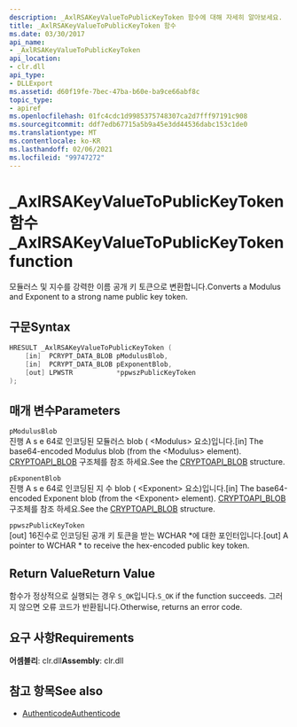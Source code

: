 ```yaml
---
description: _AxlRSAKeyValueToPublicKeyToken 함수에 대해 자세히 알아보세요.
title: _AxlRSAKeyValueToPublicKeyToken 함수
ms.date: 03/30/2017
api_name:
- _AxlRSAKeyValueToPublicKeyToken
api_location:
- clr.dll
api_type:
- DLLExport
ms.assetid: d60f19fe-7bec-47ba-b60e-ba9ce66abf8c
topic_type:
- apiref
ms.openlocfilehash: 01fc4cdc1d9985375748307ca2d7fff97191c908
ms.sourcegitcommit: ddf7edb67715a5b9a45e3dd44536dabc153c1de0
ms.translationtype: MT
ms.contentlocale: ko-KR
ms.lasthandoff: 02/06/2021
ms.locfileid: "99747272"
---
```

# <a name="_axlrsakeyvaluetopublickeytoken-function"></a><span data-ttu-id="8f7ee-103">\_AxlRSAKeyValueToPublicKeyToken 함수</span><span class="sxs-lookup"><span data-stu-id="8f7ee-103">\_AxlRSAKeyValueToPublicKeyToken function</span></span>

<span data-ttu-id="8f7ee-104">모듈러스 및 지수를 강력한 이름 공개 키 토큰으로 변환합니다.</span><span class="sxs-lookup"><span data-stu-id="8f7ee-104">Converts a Modulus and Exponent to a strong name public key token.</span></span>

## <a name="syntax"></a><span data-ttu-id="8f7ee-105">구문</span><span class="sxs-lookup"><span data-stu-id="8f7ee-105">Syntax</span></span>

```cpp
HRESULT _AxlRSAKeyValueToPublicKeyToken (
    [in]  PCRYPT_DATA_BLOB pModulusBlob,
    [in]  PCRYPT_DATA_BLOB pExponentBlob,
    [out] LPWSTR           *ppwszPublicKeyToken
);
```

## <a name="parameters"></a><span data-ttu-id="8f7ee-106">매개 변수</span><span class="sxs-lookup"><span data-stu-id="8f7ee-106">Parameters</span></span>

 `pModulusBlob`\
 <span data-ttu-id="8f7ee-107">진행 A s e 64로 인코딩된 모듈러스 blob ( \<Modulus> 요소)입니다.</span><span class="sxs-lookup"><span data-stu-id="8f7ee-107">[in] The base64-encoded Modulus blob (from the \<Modulus> element).</span></span>  <span data-ttu-id="8f7ee-108">[CRYPTOAPI_BLOB](/windows/win32/api/dpapi/ns-dpapi-crypt_integer_blob) 구조체를 참조 하세요.</span><span class="sxs-lookup"><span data-stu-id="8f7ee-108">See the [CRYPTOAPI_BLOB](/windows/win32/api/dpapi/ns-dpapi-crypt_integer_blob) structure.</span></span>

 `pExponentBlob`\
 <span data-ttu-id="8f7ee-109">진행 A s e 64로 인코딩된 지 수 blob ( \<Exponent> 요소)입니다.</span><span class="sxs-lookup"><span data-stu-id="8f7ee-109">[in] The base64-encoded Exponent blob (from the \<Exponent> element).</span></span> <span data-ttu-id="8f7ee-110">[CRYPTOAPI_BLOB](/windows/win32/api/dpapi/ns-dpapi-crypt_integer_blob) 구조체를 참조 하세요.</span><span class="sxs-lookup"><span data-stu-id="8f7ee-110">See the [CRYPTOAPI_BLOB](/windows/win32/api/dpapi/ns-dpapi-crypt_integer_blob) structure.</span></span>

 `ppwszPublicKeyToken`\
 <span data-ttu-id="8f7ee-111">[out] 16진수로 인코딩된 공개 키 토큰을 받는 WCHAR \*에 대한 포인터입니다.</span><span class="sxs-lookup"><span data-stu-id="8f7ee-111">[out] A pointer to WCHAR \* to receive the hex-encoded public key token.</span></span>

## <a name="return-value"></a><span data-ttu-id="8f7ee-112">Return Value</span><span class="sxs-lookup"><span data-stu-id="8f7ee-112">Return Value</span></span>

 <span data-ttu-id="8f7ee-113">함수가 정상적으로 실행되는 경우 `S_OK`입니다.</span><span class="sxs-lookup"><span data-stu-id="8f7ee-113">`S_OK` if the function succeeds.</span></span> <span data-ttu-id="8f7ee-114">그러지 않으면 오류 코드가 반환됩니다.</span><span class="sxs-lookup"><span data-stu-id="8f7ee-114">Otherwise, returns an error code.</span></span>

## <a name="requirements"></a><span data-ttu-id="8f7ee-115">요구 사항</span><span class="sxs-lookup"><span data-stu-id="8f7ee-115">Requirements</span></span>

<span data-ttu-id="8f7ee-116">**어셈블리**: clr.dll</span><span class="sxs-lookup"><span data-stu-id="8f7ee-116">**Assembly**: clr.dll</span></span>

## <a name="see-also"></a><span data-ttu-id="8f7ee-117">참고 항목</span><span class="sxs-lookup"><span data-stu-id="8f7ee-117">See also</span></span>

- [<span data-ttu-id="8f7ee-118">Authenticode</span><span class="sxs-lookup"><span data-stu-id="8f7ee-118">Authenticode</span></span>](index.md)

